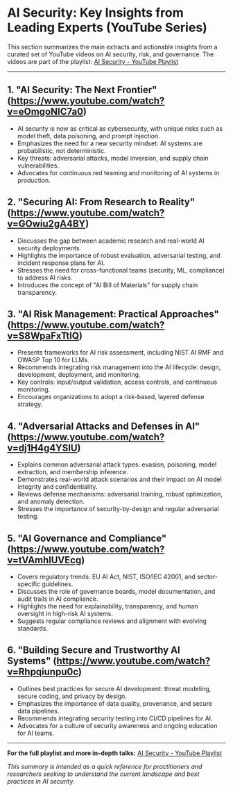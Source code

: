 # AI Security: Key Insights from Leading Experts (YouTube Series)

This section summarizes the main extracts and actionable insights from a curated set of YouTube videos on AI security, risk, and governance. The videos are part of the playlist: [AI Security - YouTube Playlist](https://www.youtube.com/playlist?list=PLFDswngT2LSgxkC9QPpyr0Ir0zUTOF8Eo)

---

## 1. "AI Security: The Next Frontier" (https://www.youtube.com/watch?v=eOmgoNIC7a0)
- AI security is now as critical as cybersecurity, with unique risks such as model theft, data poisoning, and prompt injection.
- Emphasizes the need for a new security mindset: AI systems are probabilistic, not deterministic.
- Key threats: adversarial attacks, model inversion, and supply chain vulnerabilities.
- Advocates for continuous red teaming and monitoring of AI systems in production.

## 2. "Securing AI: From Research to Reality" (https://www.youtube.com/watch?v=GOwiu2gA4BY)
- Discusses the gap between academic research and real-world AI security deployments.
- Highlights the importance of robust evaluation, adversarial testing, and incident response plans for AI.
- Stresses the need for cross-functional teams (security, ML, compliance) to address AI risks.
- Introduces the concept of "AI Bill of Materials" for supply chain transparency.

## 3. "AI Risk Management: Practical Approaches" (https://www.youtube.com/watch?v=S8WpaFxTtlQ)
- Presents frameworks for AI risk assessment, including NIST AI RMF and OWASP Top 10 for LLMs.
- Recommends integrating risk management into the AI lifecycle: design, development, deployment, and monitoring.
- Key controls: input/output validation, access controls, and continuous monitoring.
- Encourages organizations to adopt a risk-based, layered defense strategy.

## 4. "Adversarial Attacks and Defenses in AI" (https://www.youtube.com/watch?v=dj1H4g4YSlU)
- Explains common adversarial attack types: evasion, poisoning, model extraction, and membership inference.
- Demonstrates real-world attack scenarios and their impact on AI model integrity and confidentiality.
- Reviews defense mechanisms: adversarial training, robust optimization, and anomaly detection.
- Stresses the importance of security-by-design and regular adversarial testing.

## 5. "AI Governance and Compliance" (https://www.youtube.com/watch?v=tVAmhlUVEcg)
- Covers regulatory trends: EU AI Act, NIST, ISO/IEC 42001, and sector-specific guidelines.
- Discusses the role of governance boards, model documentation, and audit trails in AI compliance.
- Highlights the need for explainability, transparency, and human oversight in high-risk AI systems.
- Suggests regular compliance reviews and alignment with evolving standards.

## 6. "Building Secure and Trustworthy AI Systems" (https://www.youtube.com/watch?v=Rhpqiunpu0c)
- Outlines best practices for secure AI development: threat modeling, secure coding, and privacy by design.
- Emphasizes the importance of data quality, provenance, and secure data pipelines.
- Recommends integrating security testing into CI/CD pipelines for AI.
- Advocates for a culture of security awareness and ongoing education for AI teams.

---

**For the full playlist and more in-depth talks:**
[AI Security - YouTube Playlist](https://www.youtube.com/playlist?list=PLFDswngT2LSgxkC9QPpyr0Ir0zUTOF8Eo)

*This summary is intended as a quick reference for practitioners and researchers seeking to understand the current landscape and best practices in AI security.*
